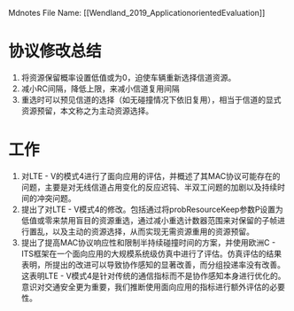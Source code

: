  Mdnotes File Name: [[Wendland_2019_ApplicationorientedEvaluation]]

# 协议修改总结
1.  将资源保留概率设置低值或为0，迫使车辆重新选择信道资源。
2.  减小RC间隔，降低上限，来减小信道复用间隔
3.  重选时可以预见信道的选择（如无碰撞情况下依旧复用），相当于信道的显式资源预留，本文称之为主动资源选择。

# 工作
1.  对LTE - V的模式4进行了面向应用的评估，并概述了其MAC协议可能存在的问题，主要是对无线信道占用变化的反应迟钝、半双工问题的加剧以及持续时间的冲突问题。
2.  提出了对LTE - V模式4的修改。包括通过将probResourceKeep参数P设置为低值或零来禁用盲目的资源重选，通过减小重选计数器范围来对保留的子帧进行置乱，以及主动的资源选择，从而实现无需资源重用的资源预留。
3.  提出了提高MAC协议响应性和限制半持续碰撞时间的方案，并使用欧洲C - ITS框架在一个面向应用的大规模系统级仿真中进行了评估。仿真评估的结果表明，所提出的改进可以导致协作感知的显著改善，而分组投递率没有改善。这表明LTE - V模式4是针对传统的通信指标而不是协作感知本身进行优化的。意识对交通安全更为重要，我们推断使用面向应用的指标进行额外评估的必要性。